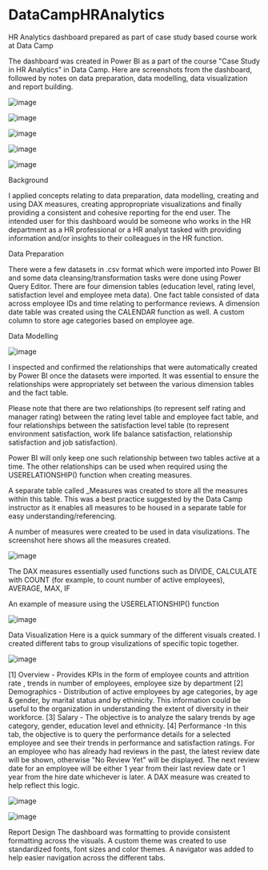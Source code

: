 # DataCampHRAnalytics
HR Analytics dashboard prepared as part of case study based course work at Data Camp

The dashboard was created in Power BI as a part of the course "Case Study in HR Analytics" in Data Camp.
Here are screenshots from the dashboard, followed by notes on data preparation, data modelling, data visualization and report building.

![image](https://github.com/user-attachments/assets/6d0a6436-c878-49ee-b1bd-4e3358cc7872)

![image](https://github.com/user-attachments/assets/967578b3-cc7d-43aa-ab37-14b274218e02)

![image](https://github.com/user-attachments/assets/858517a7-6959-43a7-b2cd-286698af5663)

![image](https://github.com/user-attachments/assets/538bdb6e-8a34-47fd-bde8-7dd1f9668bcf)

![image](https://github.com/user-attachments/assets/b13ccd59-7a6b-4c50-aaa9-49cfe529d5c9)


Background

I applied concepts relating to data preparation, data modelling, creating and using DAX measures, creating appropropriate visualizations and finally providing a consistent and cohesive reporting for the end user.
The intended user for this dashboard would be someone who works in the HR department as a HR professional or a HR analyst tasked with providing information and/or insights to their colleagues in the HR function.

Data Preparation

There were a few datasets in .csv format which were imported into Power BI and some data cleansing/transformation tasks were done using Power Query Editor.
There are four dimension tables (education level, rating level, satisfaction level and employee meta data). 
One fact table consisted of data across employee IDs and time relating to performance reviews.
A dimension date table was created using the CALENDAR function as well.
A custom column to store age categories based on employee age.


Data Modelling

![image](https://github.com/user-attachments/assets/02aa2789-809c-41ae-92bd-6aee8cfa1d31)

I inspected and confirmed the relationships that were automatically created by Power BI once the datasets were imported. It was essential to ensure the relationships were appropriately set between the various dimension tables and the fact table.

Please note that there are two relationships (to represent self rating and manager rating)  between the rating level table and employee fact table, and four relationships between the satisfaction level table (to represent environment satisfaction, work life balance satisfaction, relationship satisfaction and job satisfaction).

Power BI will only keep one such relationship between two tables active at a time. The other relationships can be used when required using the USERELATIONSHIP() function when creating measures.

A separate table called _Measures was created to store all the measures within this table. This was a best practice suggested by the Data Camp instructor as it enables all measures to be housed in a separate table for easy understanding/referencing.

A number of measures were created to be used in data visulizations. The screenshot here shows all the measures created.

![image](https://github.com/user-attachments/assets/b0938543-c5fa-4c63-bb77-a082d168f5fb)

The DAX measures essentially used functions such as DIVIDE, CALCULATE with COUNT (for example, to count number of active employees), AVERAGE, MAX, IF

An example of measure using the USERELATIONSHIP() function

![image](https://github.com/user-attachments/assets/36330390-b7e6-48a0-8e12-896b40359e7c)


Data Visualization
Here is a quick summary of the different visuals created. I created different tabs to group visulizations of specific topic together.

![image](https://github.com/user-attachments/assets/25039550-94f1-4b1c-9c8c-9cf16f0a47ce)

[1] Overview - Provides KPIs in the form of employee counts and attrition rate , trends in number of employees, employee size by department 
[2] Demographics - Distribution of active employees by age categories, by age & gender, by marital status and by ethinicity. This information could be useful to the organization in understanding the extent of diversity in their workforce.
[3] Salary - The objective is to analyze the salary trends by age category, gender, education level and ethnicity. 
[4] Performance -In this tab, the objective is to query the performance details for a selected employee and see their trends in performance and satisfaction ratings. For an employee who has already had reviews in the past, the latest review date will be shown, otherwise "No Review Yet" will be displayed. The next review date for an employee will be either 1 year from their last review date or 1 year from the hire date whichever is later. A DAX measure was created to help reflect this logic.

![image](https://github.com/user-attachments/assets/a9a06cd6-3738-4b55-a922-bdc4761738cb)


![image](https://github.com/user-attachments/assets/5017c394-e9ca-4f61-9e2b-32561fd3cf99)





Report Design
The dashboard was formatting to provide consistent formatting across the visuals. A custom theme was created to use standardized fonts, font sizes and color themes.
A navigator was added to help easier navigation across the different tabs.



